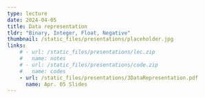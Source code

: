```yaml
---
type: lecture
date: 2024-04-05
title: Data representation 
tldr: "Binary, Integer, Float, Negative"
thumbnail: /static_files/presentations/placeholder.jpg
links: 
    # - url: /static_files/presentations/lec.zip
    #   name: notes
    # - url: /static_files/presentations/code.zip
    #   name: codes
    - url: /static_files/presentations/3DataRepresentation.pdf
      name: Apr. 05 Slides
---
```

<!-- **Suggested Readings:**
- [Readings 1](http://example.com)
- [Readings 2](http://example.com) -->
